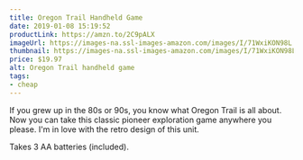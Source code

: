 ```yaml
---
title: Oregon Trail Handheld Game
date: 2019-01-08 15:19:52
productLink: https://amzn.to/2C9pALX
imageUrl: https://images-na.ssl-images-amazon.com/images/I/71WxiKON98L._SY879_.jpg
thumbnail: https://images-na.ssl-images-amazon.com/images/I/71WxiKON98L._SR600,315_.jpg
price: $19.97
alt: Oregon Trail handheld game
tags:
- cheap
---
```


If you grew up in the 80s or 90s, you know what Oregon Trail is all about. Now you can take this classic pioneer exploration game anywhere you please. I'm in love with the retro design of this unit.

Takes 3 AA batteries (included).
